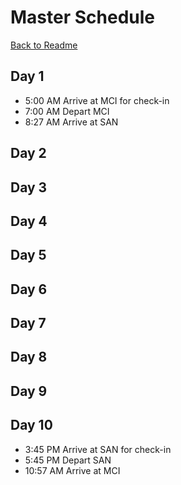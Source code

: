 # Master Schedule
[Back to Readme](https://github.com/jasminetan/se-trip-plan/blob/master/README.md)
## Day 1
* 5:00 AM Arrive at MCI for check-in 
* 7:00 AM Depart MCI
* 8:27 AM Arrive at SAN


## Day 2

## Day 3

## Day 4

## Day 5

## Day 6

## Day 7

## Day 8

## Day 9

## Day 10
* 3:45 PM Arrive at SAN for check-in 
* 5:45 PM Depart SAN
* 10:57 AM Arrive at MCI

